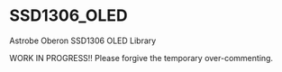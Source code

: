 # SSD1306_OLED
Astrobe Oberon SSD1306 OLED Library

WORK IN PROGRESS!!
Please forgive the temporary over-commenting.  
